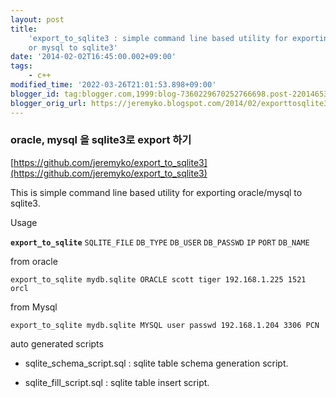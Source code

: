 ```yaml
---
layout: post
title:
    'export_to_sqlite3 : simple command line based utility for exporting oracle
    or mysql to sqlite3'
date: '2014-02-02T16:45:00.002+09:00'
tags:
    - c++
modified_time: '2022-03-26T21:01:53.898+09:00'
blogger_id: tag:blogger.com,1999:blog-7360229670252766698.post-2201465302320668236
blogger_orig_url: https://jeremyko.blogspot.com/2014/02/exporttosqlite3-simple-command-line.html
---
```


<h3> <span style="color:{{site.span_h3_color}}"> 
oracle, mysql 을 sqlite3로 export 하기
</span> </h3>

[https://github.com/jeremyko/export_to_sqlite3](https://github.com/jeremyko/export_to_sqlite3)

This is simple command line based utility for exporting oracle/mysql to sqlite3.

<span style="color:{{site.span_emphasis_color}}">
Usage
</span>

**`export_to_sqlite`** `SQLITE_FILE` `DB_TYPE` `DB_USER` `DB_PASSWD` `IP` `PORT` `DB_NAME`

from oracle

    export_to_sqlite mydb.sqlite ORACLE scott tiger 192.168.1.225 1521 orcl

from Mysql

    export_to_sqlite mydb.sqlite MYSQL user passwd 192.168.1.204 3306 PCN

<span style="color:{{site.span_emphasis_color}}">
auto generated scripts
</span>

-   sqlite_schema_script.sql : sqlite table schema generation script.

-   sqlite_fill_script.sql : sqlite table insert script.
